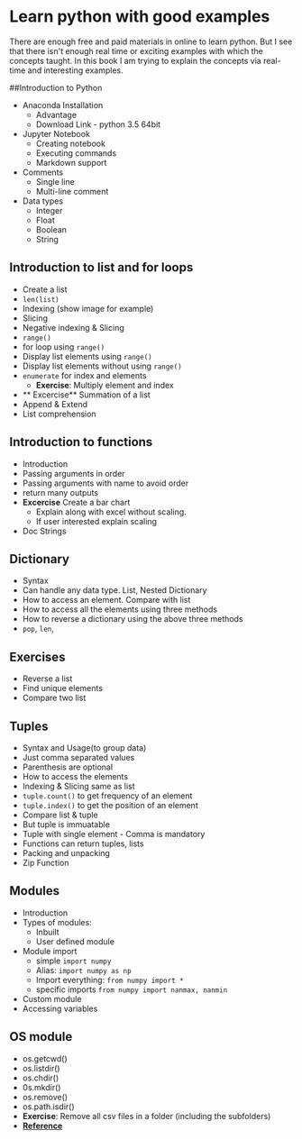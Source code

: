 # Learn python with good examples

There are enough free and paid materials in online to learn python. But I see that there isn't enough real time or exciting examples with which the concepts taught. In this book I am trying to explain the concepts via real-time and interesting examples.


##Introduction to Python
* Anaconda Installation
    * Advantage
    * Download Link - python 3.5 64bit
* Jupyter Notebook
    * Creating notebook
    * Executing commands
    * Markdown support
* Comments
    * Single line 
    * Multi-line comment
* Data types
    * Integer
    * Float
    * Boolean
    * String

## Introduction to list and for loops
* Create a list
* `len(list)`
* Indexing (show image for example)
* Slicing
* Negative indexing & Slicing
* `range()`
* for loop using `range()`
* Display list elements using `range()`
* Display list elements without using `range()`
* `enumerate` for index and elements
    * **Exercise**: Multiply element and index
* ** Excercise** Summation of a list
* Append & Extend
* List comprehension

## Introduction to functions
* Introduction
* Passing arguments in order
* Passing arguments with name to avoid order
* return many outputs
* **Excercise** Create a bar chart
    * Explain along with excel without scaling. 
    * If user interested explain scaling
* Doc Strings

## Dictionary
* Syntax
* Can handle any data type. List, Nested Dictionary
* How to access an element. Compare with list
* How to access all the elements using three methods
* How to reverse a dictionary using the above three methods
* `pop`, `len`,

## Exercises
* Reverse a list
* Find unique elements
* Compare two list

## Tuples
* Syntax and Usage(to group data)
* Just comma separated values
* Parenthesis are optional
* How to access the elements
* Indexing & Slicing same as list
* `tuple.count()` to get frequency of an element
* `tuple.index()` to get the position of an element
* Compare list & tuple
* But tuple is immuatable
* Tuple with single element - Comma is mandatory
* Functions can return tuples, lists
* Packing and unpacking
* Zip Function

## Modules
* Introduction
* Types of modules:
    * Inbuilt
    * User defined module
* Module import
    * simple `import numpy`
    * Alias: `import numpy as np`
    * Import everything: `from numpy import *`
    * specific imports `from numpy import nanmax, nanmin`
* Custom module
* Accessing variables

## OS module
* os.getcwd()
* os.listdir()
* os.chdir()
* 0s.mkdir()
* os.remove()
* os.path.isdir()
* **Exercise**: Remove all csv files in a folder (including the subfolders)
* **[Reference](https://people.rit.edu/blbgse/pythonNotes/os.html)**
